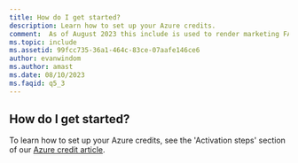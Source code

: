 ```yaml
---
title: How do I get started?
description: Learn how to set up your Azure credits.
comment:  As of August 2023 this include is used to render marketing FAQ content for VS Subscriptions in the following portals - VSCom, Manage, and My portals. It was not used for learn.microsoft.com content at that time.  SMEs are Evan Windom and Larissa Crawford of Red Door Collaborative and Sharvari Dighe.
ms.topic: include
ms.assetid: 99fcc735-36a1-464c-83ce-07aafe146ce6
author: evanwindom
ms.author: amast
ms.date: 08/10/2023
ms.faqid: q5_3
---
```


## How do I get started?

To learn how to set up your Azure credits, see the \'Activation steps\' section of our [Azure credit article](https://learn.microsoft.com/visualstudio/subscriptions/vs-azure).
